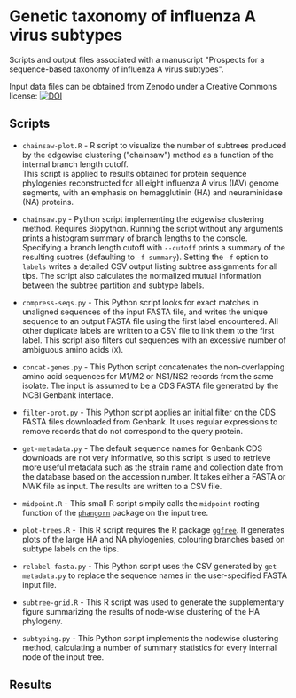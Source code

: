 # Genetic taxonomy of influenza A virus subtypes

Scripts and output files associated with a manuscript "Prospects for a sequence-based taxonomy of influenza A virus subtypes".

Input data files can be obtained from Zenodo under a Creative Commons license:
[![DOI](https://zenodo.org/badge/DOI/10.5281/zenodo.8119571.svg)](https://doi.org/10.5281/zenodo.8119571)

## Scripts

* `chainsaw-plot.R` - R script to visualize the number of subtrees produced by the edgewise clustering ("chainsaw") method as a function of the internal branch length cutoff.  
This script is applied to results obtained for protein sequence phylogenies reconstructed for all eight influenza A virus (IAV) genome segments, with an emphasis on hemagglutinin (HA) and neuraminidase (NA) proteins.


* `chainsaw.py` - Python script implementing the edgewise clustering method.  Requires Biopython.
Running the script without any arguments prints a histogram summary of branch lengths to the console.
Specifying a branch length cutoff with `--cutoff` prints a summary of the resulting subtres (defaulting to `-f summary`).
Setting the `-f` option to `labels` writes a detailed CSV output listing subtree assignments for all tips.
The script also calculates the normalized mutual information between the subtree partition and subtype labels.

* `compress-seqs.py` - This Python script looks for exact matches in unaligned sequences of the input FASTA file, and writes the unique sequence to an output FASTA file using the first label encountered.  All other duplicate labels are written to a CSV file to link them to the first label.  This script also filters out sequences with an excessive number of ambiguous amino acids (`X`).

* `concat-genes.py` - This Python script concatenates the non-overlapping amino acid sequences for M1/M2 or NS1/NS2 records from the same isolate.  The input is assumed to be a CDS FASTA file generated by the NCBI Genbank interface.

* `filter-prot.py` - This Python script applies an initial filter on the CDS FASTA files downloaded from Genbank.  It uses regular expressions to remove records that do not correspond to the query protein.

* `get-metadata.py` - The default sequence names for Genbank CDS downloads are not very informative, so this script is used to retrieve more useful metadata such as the strain name and collection date from the database based on the accession number.  It takes either a FASTA or NWK file as input.  The results are written to a CSV file.

* `midpoint.R` - This small R script simpily calls the `midpoint` rooting function of the [`phangorn`](https://cran.r-project.org/web/packages/phangorn/index.html) package on the input tree.

* `plot-trees.R` - This R script requires the R package [`ggfree`](https://github.com/ArtPoon/ggfree).  It generates plots of the large HA and NA phylogenies, colouring branches based on subtype labels on the tips.

* `relabel-fasta.py` - This Python script uses the CSV generated by `get-metadata.py` to replace the sequence names in the user-specified FASTA input file.

* `subtree-grid.R` - This R script was used to generate the supplementary figure summarizing the results of node-wise clustering of the HA phylogeny.

* `subtyping.py` - This Python script implements the nodewise clustering method, calculating a number of summary statistics for every internal node of the input tree.


## Results

